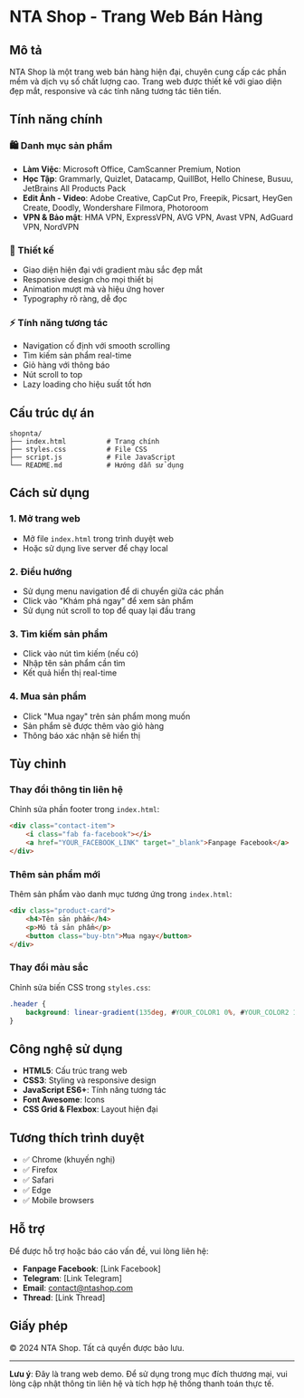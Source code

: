 # NTA Shop - Trang Web Bán Hàng

## Mô tả
NTA Shop là một trang web bán hàng hiện đại, chuyên cung cấp các phần mềm và dịch vụ số chất lượng cao. Trang web được thiết kế với giao diện đẹp mắt, responsive và các tính năng tương tác tiên tiến.

## Tính năng chính

### 🛍️ Danh mục sản phẩm
- **Làm Việc**: Microsoft Office, CamScanner Premium, Notion
- **Học Tập**: Grammarly, Quizlet, Datacamp, QuillBot, Hello Chinese, Busuu, JetBrains All Products Pack
- **Edit Ảnh - Video**: Adobe Creative, CapCut Pro, Freepik, Picsart, HeyGen Create, Doodly, Wondershare Filmora, Photoroom
- **VPN & Bảo mật**: HMA VPN, ExpressVPN, AVG VPN, Avast VPN, AdGuard VPN, NordVPN

### 🎨 Thiết kế
- Giao diện hiện đại với gradient màu sắc đẹp mắt
- Responsive design cho mọi thiết bị
- Animation mượt mà và hiệu ứng hover
- Typography rõ ràng, dễ đọc

### ⚡ Tính năng tương tác
- Navigation cố định với smooth scrolling
- Tìm kiếm sản phẩm real-time
- Giỏ hàng với thông báo
- Nút scroll to top
- Lazy loading cho hiệu suất tốt hơn

## Cấu trúc dự án

```
shopnta/
├── index.html          # Trang chính
├── styles.css          # File CSS
├── script.js           # File JavaScript
└── README.md           # Hướng dẫn sử dụng
```

## Cách sử dụng

### 1. Mở trang web
- Mở file `index.html` trong trình duyệt web
- Hoặc sử dụng live server để chạy local

### 2. Điều hướng
- Sử dụng menu navigation để di chuyển giữa các phần
- Click vào "Khám phá ngay" để xem sản phẩm
- Sử dụng nút scroll to top để quay lại đầu trang

### 3. Tìm kiếm sản phẩm
- Click vào nút tìm kiếm (nếu có)
- Nhập tên sản phẩm cần tìm
- Kết quả hiển thị real-time

### 4. Mua sản phẩm
- Click "Mua ngay" trên sản phẩm mong muốn
- Sản phẩm sẽ được thêm vào giỏ hàng
- Thông báo xác nhận sẽ hiển thị

## Tùy chỉnh

### Thay đổi thông tin liên hệ
Chỉnh sửa phần footer trong `index.html`:
```html
<div class="contact-item">
    <i class="fab fa-facebook"></i>
    <a href="YOUR_FACEBOOK_LINK" target="_blank">Fanpage Facebook</a>
</div>
```

### Thêm sản phẩm mới
Thêm sản phẩm vào danh mục tương ứng trong `index.html`:
```html
<div class="product-card">
    <h4>Tên sản phẩm</h4>
    <p>Mô tả sản phẩm</p>
    <button class="buy-btn">Mua ngay</button>
</div>
```

### Thay đổi màu sắc
Chỉnh sửa biến CSS trong `styles.css`:
```css
.header {
    background: linear-gradient(135deg, #YOUR_COLOR1 0%, #YOUR_COLOR2 100%);
}
```

## Công nghệ sử dụng

- **HTML5**: Cấu trúc trang web
- **CSS3**: Styling và responsive design
- **JavaScript ES6+**: Tính năng tương tác
- **Font Awesome**: Icons
- **CSS Grid & Flexbox**: Layout hiện đại

## Tương thích trình duyệt

- ✅ Chrome (khuyến nghị)
- ✅ Firefox
- ✅ Safari
- ✅ Edge
- ✅ Mobile browsers

## Hỗ trợ

Để được hỗ trợ hoặc báo cáo vấn đề, vui lòng liên hệ:
- **Fanpage Facebook**: [Link Facebook]
- **Telegram**: [Link Telegram]
- **Email**: contact@ntashop.com
- **Thread**: [Link Thread]

## Giấy phép

© 2024 NTA Shop. Tất cả quyền được bảo lưu.

---

**Lưu ý**: Đây là trang web demo. Để sử dụng trong mục đích thương mại, vui lòng cập nhật thông tin liên hệ và tích hợp hệ thống thanh toán thực tế.
